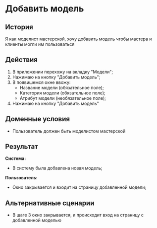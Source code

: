 # Добавить модель
## История
Я как моделист мастерской, хочу добавить модель чтобы мастера и клиенты могли им пользоваться

## Действия
1. В приложении перехожу на вкладку "Модели";
2. Нажимаю на кнопку "Добавить модель";
3. В появишемся окне ввожу:
    - Название модели (обязательное поле);
    - Категория модели (обязательное поле);
    - Атрибут модели (необязательное поле);
4. Нажимаю на кнопку "Добавить модель"

## Доменные условия
 - Пользователь должен быть моделистом мастерской

## Результат
**Система:**
- В систему была добавлена новая модель;

**Пользователь:**
- Окно закрывается и входит на страницу добавленной модели;

## Альтернативные сценарии
- В шаге 3 окно закрывается, и происходит вход на страницу с добавленной моделью